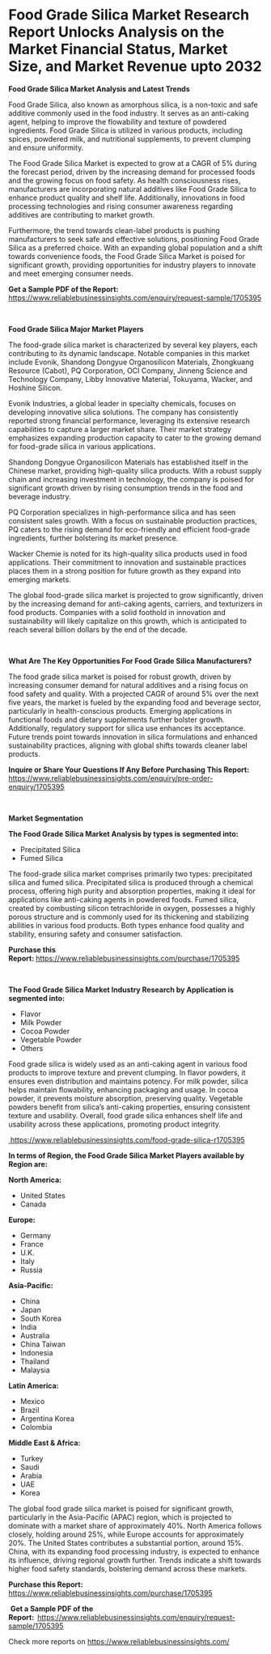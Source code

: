 <p><h1>Food Grade Silica Market Research Report Unlocks Analysis on the Market Financial Status, Market Size, and Market Revenue upto 2032</h1></p><p><strong>Food Grade Silica Market Analysis and Latest Trends</strong></p>
<p><p>Food Grade Silica, also known as amorphous silica, is a non-toxic and safe additive commonly used in the food industry. It serves as an anti-caking agent, helping to improve the flowability and texture of powdered ingredients. Food Grade Silica is utilized in various products, including spices, powdered milk, and nutritional supplements, to prevent clumping and ensure uniformity.</p><p>The Food Grade Silica Market is expected to grow at a CAGR of 5% during the forecast period, driven by the increasing demand for processed foods and the growing focus on food safety. As health consciousness rises, manufacturers are incorporating natural additives like Food Grade Silica to enhance product quality and shelf life. Additionally, innovations in food processing technologies and rising consumer awareness regarding additives are contributing to market growth.</p><p>Furthermore, the trend towards clean-label products is pushing manufacturers to seek safe and effective solutions, positioning Food Grade Silica as a preferred choice. With an expanding global population and a shift towards convenience foods, the Food Grade Silica Market is poised for significant growth, providing opportunities for industry players to innovate and meet emerging consumer needs.</p></p>
<p><strong>Get a Sample PDF of the Report:&nbsp;</strong> <a href="https://www.reliablebusinessinsights.com/enquiry/request-sample/1705395?utm_campaign=3007&utm_medium=2&utm_source=Github&utm_content=ia&utm_term=27032025&utm_id=food-grade-silica">https://www.reliablebusinessinsights.com/enquiry/request-sample/1705395</a></p>
<p>&nbsp;</p>
<p><strong>Food Grade Silica Major Market Players</strong></p>
<p><p>The food-grade silica market is characterized by several key players, each contributing to its dynamic landscape. Notable companies in this market include Evonik, Shandong Dongyue Organosilicon Materials, Zhongkuang Resource (Cabot), PQ Corporation, OCI Company, Jinneng Science and Technology Company, Libby Innovative Material, Tokuyama, Wacker, and Hoshine Silicon.</p><p>Evonik Industries, a global leader in specialty chemicals, focuses on developing innovative silica solutions. The company has consistently reported strong financial performance, leveraging its extensive research capabilities to capture a larger market share. Their market strategy emphasizes expanding production capacity to cater to the growing demand for food-grade silica in various applications.</p><p>Shandong Dongyue Organosilicon Materials has established itself in the Chinese market, providing high-quality silica products. With a robust supply chain and increasing investment in technology, the company is poised for significant growth driven by rising consumption trends in the food and beverage industry.</p><p>PQ Corporation specializes in high-performance silica and has seen consistent sales growth. With a focus on sustainable production practices, PQ caters to the rising demand for eco-friendly and efficient food-grade ingredients, further bolstering its market presence.</p><p>Wacker Chemie is noted for its high-quality silica products used in food applications. Their commitment to innovation and sustainable practices places them in a strong position for future growth as they expand into emerging markets.</p><p>The global food-grade silica market is projected to grow significantly, driven by the increasing demand for anti-caking agents, carriers, and texturizers in food products. Companies with a solid foothold in innovation and sustainability will likely capitalize on this growth, which is anticipated to reach several billion dollars by the end of the decade.</p></p>
<p>&nbsp;</p>
<p><strong>What Are The Key Opportunities For Food Grade Silica Manufacturers?</strong></p>
<p><p>The food grade silica market is poised for robust growth, driven by increasing consumer demand for natural additives and a rising focus on food safety and quality. With a projected CAGR of around 5% over the next five years, the market is fueled by the expanding food and beverage sector, particularly in health-conscious products. Emerging applications in functional foods and dietary supplements further bolster growth. Additionally, regulatory support for silica use enhances its acceptance. Future trends point towards innovation in silica formulations and enhanced sustainability practices, aligning with global shifts towards cleaner label products.</p></p>
<p><strong>Inquire or Share Your Questions If Any Before Purchasing This Report:</strong> <a href="https://www.reliablebusinessinsights.com/enquiry/pre-order-enquiry/1705395?utm_campaign=3007&utm_medium=2&utm_source=Github&utm_content=ia&utm_term=27032025&utm_id=food-grade-silica">https://www.reliablebusinessinsights.com/enquiry/pre-order-enquiry/1705395</a></p>
<p>&nbsp;</p>
<p><strong>Market Segmentation</strong></p>
<p><strong>The Food Grade Silica Market Analysis by types is segmented into:</strong></p>
<p><ul><li>Precipitated Silica</li><li>Fumed Silica</li></ul></p>
<p><p>The food-grade silica market comprises primarily two types: precipitated silica and fumed silica. Precipitated silica is produced through a chemical process, offering high purity and absorption properties, making it ideal for applications like anti-caking agents in powdered foods. Fumed silica, created by combusting silicon tetrachloride in oxygen, possesses a highly porous structure and is commonly used for its thickening and stabilizing abilities in various food products. Both types enhance food quality and stability, ensuring safety and consumer satisfaction.</p></p>
<p><strong>Purchase this Report:&nbsp;</strong><a href="https://www.reliablebusinessinsights.com/purchase/1705395?utm_campaign=3007&utm_medium=2&utm_source=Github&utm_content=ia&utm_term=27032025&utm_id=food-grade-silica">https://www.reliablebusinessinsights.com/purchase/1705395</a></p>
<p>&nbsp;</p>
<p><strong>The Food Grade Silica Market Industry Research by Application is segmented into:</strong></p>
<p><ul><li>Flavor</li><li>Milk Powder</li><li>Cocoa Powder</li><li>Vegetable Powder</li><li>Others</li></ul></p>
<p><p>Food grade silica is widely used as an anti-caking agent in various food products to improve texture and prevent clumping. In flavor powders, it ensures even distribution and maintains potency. For milk powder, silica helps maintain flowability, enhancing packaging and usage. In cocoa powder, it prevents moisture absorption, preserving quality. Vegetable powders benefit from silica’s anti-caking properties, ensuring consistent texture and usability. Overall, food grade silica enhances shelf life and usability across these applications, promoting product integrity.</p></p>
<p><a href="https://www.reliablebusinessinsights.com/food-grade-silica-r1705395?utm_campaign=3007&utm_medium=2&utm_source=Github&utm_content=ia&utm_term=27032025&utm_id=food-grade-silica">&nbsp;https://www.reliablebusinessinsights.com/food-grade-silica-r1705395</a></p>
<p><strong>In terms of Region, the Food Grade Silica Market Players available by Region are:</strong></p>
<p>
    <p> <strong> North America: </strong>
        <ul>
            <li>United States</li>
            <li>Canada</li>
        </ul>
        </p> 
    <p> <strong> Europe: </strong>
        <ul>
            <li>Germany</li>
            <li>France</li>
            <li>U.K.</li>
            <li>Italy</li>
            <li>Russia</li>
        </ul>
        </p> 
    <p> <strong> Asia-Pacific: </strong>
        <ul>
            <li>China</li>
            <li>Japan</li>
            <li>South Korea</li>
            <li>India</li>
            <li>Australia</li>
            <li>China Taiwan</li>
            <li>Indonesia</li>
            <li>Thailand</li>
            <li>Malaysia</li>
        </ul>
        </p> 
    <p> <strong> Latin America: </strong>
        <ul>
            <li>Mexico</li>
            <li>Brazil</li>
            <li>Argentina Korea</li>
            <li>Colombia</li>
        </ul>
        </p> 
    <p> <strong> Middle East & Africa: </strong>
        <ul>
            <li>Turkey</li>
            <li>Saudi</li>
            <li>Arabia</li>
            <li>UAE</li>
            <li>Korea</li>
        </ul>
    </p>
    </p>
<p><p>The global food grade silica market is poised for significant growth, particularly in the Asia-Pacific (APAC) region, which is projected to dominate with a market share of approximately 40%. North America follows closely, holding around 25%, while Europe accounts for approximately 20%. The United States contributes a substantial portion, around 15%. China, with its expanding food processing industry, is expected to enhance its influence, driving regional growth further. Trends indicate a shift towards higher food safety standards, bolstering demand across these markets.</p></p>
<p><strong>Purchase this Report: </strong><a href="https://www.reliablebusinessinsights.com/purchase/1705395?utm_campaign=3007&utm_medium=2&utm_source=Github&utm_content=ia&utm_term=27032025&utm_id=food-grade-silica">https://www.reliablebusinessinsights.com/purchase/1705395</a></p>
<p>&nbsp;<strong>Get a Sample PDF of the Report:&nbsp;&nbsp;</strong><a href="https://www.reliablebusinessinsights.com/enquiry/request-sample/1705395?utm_campaign=3007&utm_medium=2&utm_source=Github&utm_content=ia&utm_term=27032025&utm_id=food-grade-silica">https://www.reliablebusinessinsights.com/enquiry/request-sample/1705395</a></p>
<p><strong></strong></p>
<p>Check more reports on <a href="https://www.reliablebusinessinsights.com/?utm_campaign=3007&utm_medium=2&utm_source=Github&utm_content=ia&utm_term=27032025&utm_id=food-grade-silica">https://www.reliablebusinessinsights.com/</a></p>